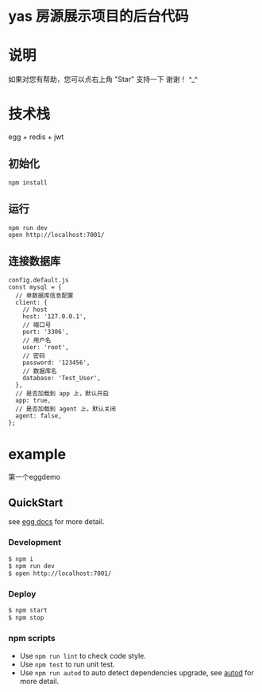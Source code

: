 # yas 房源展示项目的后台代码
# 说明<br>
如果对您有帮助，您可以点右上角 "Star" 支持一下 谢谢！ ^_^<br>
# 技术栈<br>
egg + redis + jwt
## 初始化
    npm install
## 运行
    npm run dev
    open http://localhost:7001/
## 连接数据库
    config.default.js
    const mysql = {	
      // 单数据库信息配置	
      client: {	
        // host	
        host: '127.0.0.1',	
        // 端口号	
        port: '3306',	
        // 用户名	
        user: 'root',	
        // 密码	
        password: '123456',	
        // 数据库名	
        database: 'Test_User',	
      },	
      // 是否加载到 app 上，默认开启	
      app: true,	
      // 是否加载到 agent 上，默认关闭	
      agent: false,	
    };

# example

第一个eggdemo

## QuickStart

<!-- add docs here for user -->

see [egg docs][egg] for more detail.

### Development

```bash
$ npm i
$ npm run dev
$ open http://localhost:7001/
```

### Deploy

```bash
$ npm start
$ npm stop
```

### npm scripts

- Use `npm run lint` to check code style.
- Use `npm test` to run unit test.
- Use `npm run autod` to auto detect dependencies upgrade, see [autod](https://www.npmjs.com/package/autod) for more detail.


[egg]: https://eggjs.org
